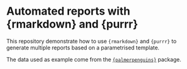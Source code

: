
# Automated reports with {rmarkdown} and {purrr}

<!-- badges: start -->
<!-- badges: end -->

This repository demonstrate how to use `{rmarkdown}` and `{purrr}` to generate
multiple reports based on a parametrised template.

The data used as example come from the [`{palmerpenguins}`](https://github.com/allisonhorst/palmerpenguins/) package.

